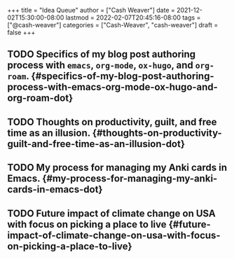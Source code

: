 +++
title = "Idea Queue"
author = ["Cash Weaver"]
date = 2021-12-02T15:30:00-08:00
lastmod = 2022-02-07T20:45:16-08:00
tags = ["@cash-weaver"]
categories = ["Cash-Weaver", "cash-weaver"]
draft = false
+++

## <span class="org-todo todo TODO">TODO</span> Specifics of my blog post authoring process with `emacs`, `org-mode`, `ox-hugo`, and `org-roam`. {#specifics-of-my-blog-post-authoring-process-with-emacs-org-mode-ox-hugo-and-org-roam-dot}


## <span class="org-todo todo TODO">TODO</span> Thoughts on productivity, guilt, and free time as an illusion. {#thoughts-on-productivity-guilt-and-free-time-as-an-illusion-dot}


## <span class="org-todo todo TODO">TODO</span> My process for managing my Anki cards in Emacs. {#my-process-for-managing-my-anki-cards-in-emacs-dot}


## <span class="org-todo todo TODO">TODO</span> Future impact of climate change on USA with focus on picking a place to live {#future-impact-of-climate-change-on-usa-with-focus-on-picking-a-place-to-live}
